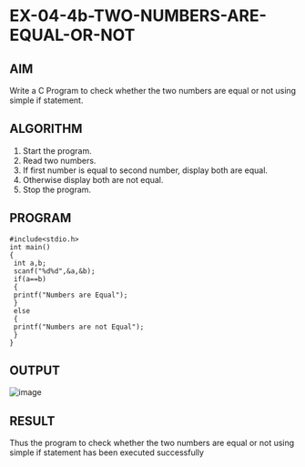 # EX-04-4b-TWO-NUMBERS-ARE-EQUAL-OR-NOT
## AIM 
Write a C Program to check whether the two numbers are equal or not using 
simple if statement. 
## ALGORITHM 
1. Start the program. 
2. Read two numbers. 
3. If first number is equal to second number, display both are equal. 
4. Otherwise display both are not equal. 
5. Stop the program. 
## PROGRAM 
```
#include<stdio.h> 
int main() 
{ 
 int a,b; 
 scanf("%d%d",&a,&b); 
 if(a==b) 
 { 
 printf("Numbers are Equal"); 
 } 
 else 
 { 
 printf("Numbers are not Equal"); 
 } 
}
``` 
## OUTPUT
![image](https://github.com/Yogabharathi3/EX-04-4b-TWO-NUMBERS-ARE-EQUAL-OR-NOT/assets/118899387/0a718da2-0509-4453-af6d-2c72baff279a)
## RESULT 
Thus the program to check whether the two numbers are equal or not using simple 
if statement has been executed successfully
